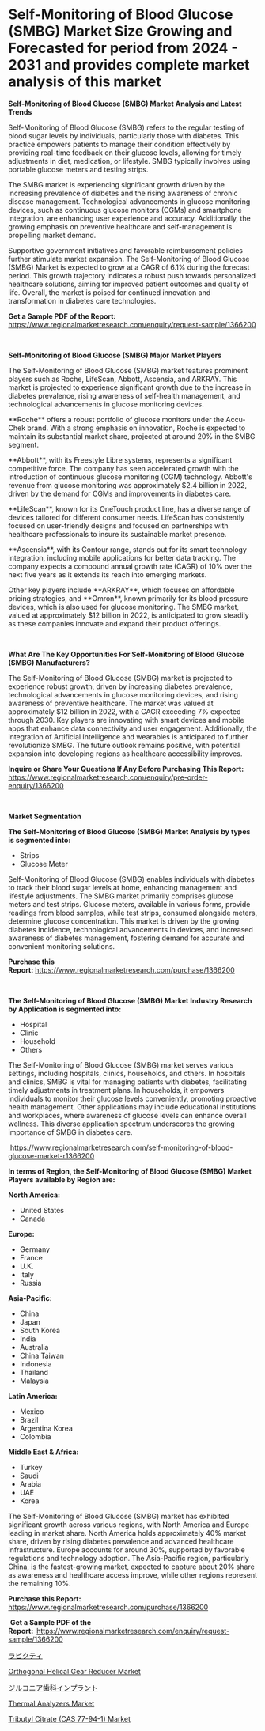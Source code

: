 <p><h1>Self-Monitoring of Blood Glucose (SMBG) Market Size Growing and Forecasted for period from 2024 - 2031 and provides complete market analysis of this market</h1></p><p><strong>Self-Monitoring of Blood Glucose (SMBG) Market Analysis and Latest Trends</strong></p>
<p><p>Self-Monitoring of Blood Glucose (SMBG) refers to the regular testing of blood sugar levels by individuals, particularly those with diabetes. This practice empowers patients to manage their condition effectively by providing real-time feedback on their glucose levels, allowing for timely adjustments in diet, medication, or lifestyle. SMBG typically involves using portable glucose meters and testing strips.</p><p>The SMBG market is experiencing significant growth driven by the increasing prevalence of diabetes and the rising awareness of chronic disease management. Technological advancements in glucose monitoring devices, such as continuous glucose monitors (CGMs) and smartphone integration, are enhancing user experience and accuracy. Additionally, the growing emphasis on preventive healthcare and self-management is propelling market demand.</p><p>Supportive government initiatives and favorable reimbursement policies further stimulate market expansion. The Self-Monitoring of Blood Glucose (SMBG) Market is expected to grow at a CAGR of 6.1% during the forecast period. This growth trajectory indicates a robust push towards personalized healthcare solutions, aiming for improved patient outcomes and quality of life. Overall, the market is poised for continued innovation and transformation in diabetes care technologies.</p></p>
<p><strong>Get a Sample PDF of the Report:&nbsp;</strong> <a href="https://www.regionalmarketresearch.com/enquiry/request-sample/1366200">https://www.regionalmarketresearch.com/enquiry/request-sample/1366200</a></p>
<p>&nbsp;</p>
<p><strong>Self-Monitoring of Blood Glucose (SMBG) Major Market Players</strong></p>
<p><p>The Self-Monitoring of Blood Glucose (SMBG) market features prominent players such as Roche, LifeScan, Abbott, Ascensia, and ARKRAY. This market is projected to experience significant growth due to the increase in diabetes prevalence, rising awareness of self-health management, and technological advancements in glucose monitoring devices.</p><p>**Roche** offers a robust portfolio of glucose monitors under the Accu-Chek brand. With a strong emphasis on innovation, Roche is expected to maintain its substantial market share, projected at around 20% in the SMBG segment.</p><p>**Abbott**, with its Freestyle Libre systems, represents a significant competitive force. The company has seen accelerated growth with the introduction of continuous glucose monitoring (CGM) technology. Abbott's revenue from glucose monitoring was approximately $2.4 billion in 2022, driven by the demand for CGMs and improvements in diabetes care.</p><p>**LifeScan**, known for its OneTouch product line, has a diverse range of devices tailored for different consumer needs. LifeScan has consistently focused on user-friendly designs and focused on partnerships with healthcare professionals to insure its sustainable market presence.</p><p>**Ascensia**, with its Contour range, stands out for its smart technology integration, including mobile applications for better data tracking. The company expects a compound annual growth rate (CAGR) of 10% over the next five years as it extends its reach into emerging markets.</p><p>Other key players include **ARKRAY**, which focuses on affordable pricing strategies, and **Omron**, known primarily for its blood pressure devices, which is also used for glucose monitoring. The SMBG market, valued at approximately $12 billion in 2022, is anticipated to grow steadily as these companies innovate and expand their product offerings.</p></p>
<p>&nbsp;</p>
<p><strong>What Are The Key Opportunities For Self-Monitoring of Blood Glucose (SMBG) Manufacturers?</strong></p>
<p><p>The Self-Monitoring of Blood Glucose (SMBG) market is projected to experience robust growth, driven by increasing diabetes prevalence, technological advancements in glucose monitoring devices, and rising awareness of preventive healthcare. The market was valued at approximately $12 billion in 2022, with a CAGR exceeding 7% expected through 2030. Key players are innovating with smart devices and mobile apps that enhance data connectivity and user engagement. Additionally, the integration of Artificial Intelligence and wearables is anticipated to further revolutionize SMBG. The future outlook remains positive, with potential expansion into developing regions as healthcare accessibility improves.</p></p>
<p><strong>Inquire or Share Your Questions If Any Before Purchasing This Report:</strong> <a href="https://www.regionalmarketresearch.com/enquiry/pre-order-enquiry/1366200">https://www.regionalmarketresearch.com/enquiry/pre-order-enquiry/1366200</a></p>
<p>&nbsp;</p>
<p><strong>Market Segmentation</strong></p>
<p><strong>The Self-Monitoring of Blood Glucose (SMBG) Market Analysis by types is segmented into:</strong></p>
<p><ul><li>Strips</li><li>Glucose Meter</li></ul></p>
<p><p>Self-Monitoring of Blood Glucose (SMBG) enables individuals with diabetes to track their blood sugar levels at home, enhancing management and lifestyle adjustments. The SMBG market primarily comprises glucose meters and test strips. Glucose meters, available in various forms, provide readings from blood samples, while test strips, consumed alongside meters, determine glucose concentration. This market is driven by the growing diabetes incidence, technological advancements in devices, and increased awareness of diabetes management, fostering demand for accurate and convenient monitoring solutions.</p></p>
<p><strong>Purchase this Report:&nbsp;</strong><a href="https://www.regionalmarketresearch.com/purchase/1366200">https://www.regionalmarketresearch.com/purchase/1366200</a></p>
<p>&nbsp;</p>
<p><strong>The Self-Monitoring of Blood Glucose (SMBG) Market Industry Research by Application is segmented into:</strong></p>
<p><ul><li>Hospital</li><li>Clinic</li><li>Household</li><li>Others</li></ul></p>
<p><p>The Self-Monitoring of Blood Glucose (SMBG) market serves various settings, including hospitals, clinics, households, and others. In hospitals and clinics, SMBG is vital for managing patients with diabetes, facilitating timely adjustments in treatment plans. In households, it empowers individuals to monitor their glucose levels conveniently, promoting proactive health management. Other applications may include educational institutions and workplaces, where awareness of glucose levels can enhance overall wellness. This diverse application spectrum underscores the growing importance of SMBG in diabetes care.</p></p>
<p><a href="https://www.regionalmarketresearch.com/self-monitoring-of-blood-glucose-market-r1366200">&nbsp;https://www.regionalmarketresearch.com/self-monitoring-of-blood-glucose-market-r1366200</a></p>
<p><strong>In terms of Region, the Self-Monitoring of Blood Glucose (SMBG) Market Players available by Region are:</strong></p>
<p>
    <p> <strong> North America: </strong>
        <ul>
            <li>United States</li>
            <li>Canada</li>
        </ul>
        </p> 
    <p> <strong> Europe: </strong>
        <ul>
            <li>Germany</li>
            <li>France</li>
            <li>U.K.</li>
            <li>Italy</li>
            <li>Russia</li>
        </ul>
        </p> 
    <p> <strong> Asia-Pacific: </strong>
        <ul>
            <li>China</li>
            <li>Japan</li>
            <li>South Korea</li>
            <li>India</li>
            <li>Australia</li>
            <li>China Taiwan</li>
            <li>Indonesia</li>
            <li>Thailand</li>
            <li>Malaysia</li>
        </ul>
        </p> 
    <p> <strong> Latin America: </strong>
        <ul>
            <li>Mexico</li>
            <li>Brazil</li>
            <li>Argentina Korea</li>
            <li>Colombia</li>
        </ul>
        </p> 
    <p> <strong> Middle East & Africa: </strong>
        <ul>
            <li>Turkey</li>
            <li>Saudi</li>
            <li>Arabia</li>
            <li>UAE</li>
            <li>Korea</li>
        </ul>
    </p>
    </p>
<p><p>The Self-Monitoring of Blood Glucose (SMBG) market has exhibited significant growth across various regions, with North America and Europe leading in market share. North America holds approximately 40% market share, driven by rising diabetes prevalence and advanced healthcare infrastructure. Europe accounts for around 30%, supported by favorable regulations and technology adoption. The Asia-Pacific region, particularly China, is the fastest-growing market, expected to capture about 20% share as awareness and healthcare access improve, while other regions represent the remaining 10%.</p></p>
<p><strong>Purchase this Report: </strong><a href="https://www.regionalmarketresearch.com/purchase/1366200">https://www.regionalmarketresearch.com/purchase/1366200</a></p>
<p>&nbsp;<strong>Get a Sample PDF of the Report:&nbsp;&nbsp;</strong><a href="https://www.regionalmarketresearch.com/enquiry/request-sample/1366200">https://www.regionalmarketresearch.com/enquiry/request-sample/1366200</a></p>
<p><strong></strong></p>
<p><p><a href="https://medium.com/@jasminebabez/%E5%9C%B0%E5%9F%9F%E3%81%AF%E3%83%A9%E3%83%93%E3%82%AF%E3%83%86%E3%82%A3%E5%B8%82%E5%A0%B4%E3%81%AB%E3%81%A9%E3%81%AE%E3%82%88%E3%81%86%E3%81%AB%E9%81%A9%E5%BF%9C%E3%81%97%E3%81%A6%E3%81%84%E3%81%BE%E3%81%99%E3%81%8B-%E3%83%A9%E3%83%93%E3%82%AF%E3%83%86%E3%82%A3%E5%B8%82%E5%A0%B4%E3%81%AE%E4%B8%96%E7%95%8C%E7%9A%84%E3%81%AA%E5%B8%82%E5%A0%B4%E5%8B%95%E5%90%91%E3%81%A8%E6%A6%82%E8%A6%81-2024%E5%B9%B4-2031%E5%B9%B4-7c59f9a739a4">ラビクティ</a></p><p><a href="https://medium.com/@roycelevine65/orthogonal-helical-gear-reducer-market-analysis-report-global-insights-by-region-type-vertical-1b7273b6ebe9?postPublishedType=repub">Orthogonal Helical Gear Reducer Market</a></p><p><a href="https://medium.com/@jasminebabez/2024%E5%B9%B4%E3%81%8B%E3%82%892031%E5%B9%B4%E3%81%BE%E3%81%A7%E3%81%AE%E6%9C%9F%E9%96%93%E3%81%A710-4-%E3%81%AEcagr%E3%81%A7%E6%8B%A1%E5%A4%A7%E3%81%97%E3%81%A6%E3%81%84%E3%82%8B%E3%82%B8%E3%83%AB%E3%82%B3%E3%83%8B%E3%82%A2%E6%AD%AF%E7%A7%91%E3%82%A4%E3%83%B3%E3%83%97%E3%83%A9%E3%83%B3%E3%83%88%E5%B8%82%E5%A0%B4%E3%81%AE%E3%82%B5%E3%82%A4%E3%82%BA%E3%81%AB%E9%96%A2%E3%81%99%E3%82%8B%E6%B4%9E%E5%AF%9F-a01b9e3d1f36?postPublishedType=repub">ジルコニア歯科インプラント</a></p><p><a href="https://www.linkedin.com/pulse/thermal-analyzers-market2024-2031-industry-insights-investment-dridf">Thermal Analyzers Market</a></p><p><a href="https://issuu.com/reportprime-2/docs/tributyl-citrate-cas-77-94-1-market_6d909fab8fe498">Tributyl Citrate (CAS 77-94-1) Market</a></p></p>